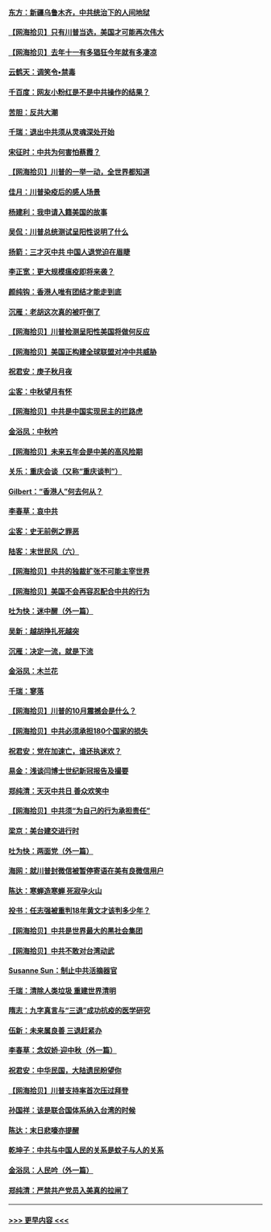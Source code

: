 #### [东方：新疆乌鲁木齐，中共统治下的人间地狱](../pages/nsc993/n12466075.md?t=10101951) 
#### [【网海拾贝】只有川普当选，美国才可能再次伟大](../pages/nsc993/n12466013.md?t=10101951) 
#### [【网海拾贝】去年十一有多猖狂今年就有多凄凉](../pages/nsc993/n12463649.md?t=10101951) 
#### [云鹤天：调笑令▪禁毒](../pages/nsc993/n12462975.md?t=10101951) 
#### [千百度：网友小粉红是不是中共操作的结果？](../pages/nsc993/n12461025.md?t=10101951) 
#### [苦胆：反共大潮](../pages/nsc993/n12459469.md?t=10101951) 
#### [千瑞：退出中共须从灵魂深处开始](../pages/nsc993/n12459437.md?t=10101951) 
#### [宋征时：中共为何害怕蔡霞？](../pages/nsc993/n12459097.md?t=10101951) 
#### [【网海拾贝】川普的一举一动，全世界都知道](../pages/nsc993/n12458825.md?t=10101951) 
#### [佳月：川普染疫后的感人场景](../pages/nsc993/n12456994.md?t=10101951) 
#### [杨建利：我申请入籍美国的故事](../pages/nsc993/n12455635.md?t=10101951) 
#### [吴侃：川普总统测试呈阳性说明了什么](../pages/nsc993/n12451869.md?t=10101951) 
#### [扬箭：三才灭中共 中国人退党迫在眉睫](../pages/nsc993/n12451842.md?t=10101951) 
#### [李正宽：更大规模瘟疫即将来袭？](../pages/nsc993/n12451455.md?t=10101951) 
#### [颜纯钩：香港人唯有团结才能走到底](../pages/nsc993/n12450870.md?t=10101951) 
#### [沉雁：老胡这次真的被吓倒了](../pages/nsc993/n12449796.md?t=10101951) 
#### [【网海拾贝】川普检测呈阳性美国将做何反应](../pages/nsc993/n12449042.md?t=10101951) 
#### [【网海拾贝】美国正构建全球联盟对冲中共威胁](../pages/nsc993/n12446580.md?t=10101951) 
#### [祝君安：庚子秋月夜](../pages/nsc993/n12445870.md?t=10101951) 
#### [尘客：中秋望月有怀](../pages/nsc993/n12444632.md?t=10101951) 
#### [【网海拾贝】中共是中国实现民主的拦路虎](../pages/nsc993/n12443573.md?t=10101951) 
#### [金浴凤：中秋吟](../pages/nsc993/n12441773.md?t=10101951) 
#### [【网海拾贝】未来五年会是中美的高风险期](../pages/nsc993/n12440760.md?t=10101951) 
#### [关乐：重庆会谈（又称“重庆谈判”）](../pages/nsc993/n12437525.md?t=10101951) 
#### [Gilbert：“香港人”何去何从？](../pages/nsc993/n12435894.md?t=10101951) 
#### [李春草：哀中共](../pages/nsc993/n12435874.md?t=10101951) 
#### [尘客：史无前例之罪恶](../pages/nsc993/n12435762.md?t=10101951) 
#### [陆客：末世民风（六）](../pages/nsc993/n12435354.md?t=10101951) 
#### [【网海拾贝】中共的独裁扩张不可能主宰世界](../pages/nsc993/n12435151.md?t=10101951) 
#### [【网海拾贝】美国不会再容忍配合中共的行为](../pages/nsc993/n12433808.md?t=10101951) 
#### [吐为快：迷中醒（外一篇）](../pages/nsc993/n12433585.md?t=10101951) 
#### [吴新：越胡挣扎死越突](../pages/nsc993/n12433562.md?t=10101951) 
#### [沉雁：决定一流，就是下流](../pages/nsc993/n12432128.md?t=10101951) 
#### [金浴凤：木兰花](../pages/nsc993/n12432124.md?t=10101951) 
#### [千瑞：寥落](../pages/nsc993/n12432071.md?t=10101951) 
#### [【网海拾贝】川普的10月震撼会是什么？](../pages/nsc993/n12431624.md?t=10101951) 
#### [【网海拾贝】中共必须承担180个国家的损失](../pages/nsc993/n12428893.md?t=10101951) 
#### [祝君安：党在加速亡，谁还执迷欢？](../pages/nsc993/n12428652.md?t=10101951) 
#### [易金：浅谈闫博士世纪新冠报告及撮要](../pages/nsc993/n12426822.md?t=10101951) 
#### [郑纯清：天灭中共日 善众欢笑中](../pages/nsc993/n12426784.md?t=10101951) 
#### [【网海拾贝】中共须“为自己的行为承担责任”](../pages/nsc993/n12426067.md?t=10101951) 
#### [梁京：美台建交进行时](../pages/nsc993/n12424066.md?t=10101951) 
#### [吐为快：两面党（外一篇）](../pages/nsc993/n12424043.md?t=10101951) 
#### [海网：就川普封微信被暂停寄语在美有良微信用户](../pages/nsc993/n12424021.md?t=10101951) 
#### [陈达：寒蝉造寒蝉 死寂孕火山](../pages/nsc993/n12423958.md?t=10101951) 
#### [投书：任志强被重判18年黄文才该判多少年？](../pages/nsc993/n12423672.md?t=10101951) 
#### [【网海拾贝】中共是世界最大的黑社会集团](../pages/nsc993/n12423543.md?t=10101951) 
#### [【网海拾贝】中共不敢对台湾动武](../pages/nsc993/n12421418.md?t=10101951) 
#### [Susanne Sun：制止中共活摘器官](../pages/nsc993/n12419654.md?t=10101951) 
#### [千瑞：清除人类垃圾 重建世界清明](../pages/nsc993/n12419414.md?t=10101951) 
#### [隋志：九字真言与“三退”成功抗疫的医学研究](../pages/nsc993/n12419248.md?t=10101951) 
#### [伍新：未来属良善 三退赶紧办](../pages/nsc993/n12418496.md?t=10101951) 
#### [李春草：念奴娇·迎中秋（外一篇）](../pages/nsc993/n12418465.md?t=10101951) 
#### [祝君安：中华民国，大陆遗民盼望你](../pages/nsc993/n12418089.md?t=10101951) 
#### [【网海拾贝】川普支持率首次压过拜登](../pages/nsc993/n12418050.md?t=10101951) 
#### [孙国祥：该是联合国体系纳入台湾的时候](../pages/nsc993/n12417369.md?t=10101951) 
#### [陈达：末日悲嚎亦提醒](../pages/nsc993/n12416736.md?t=10101951) 
#### [乾坤子：中共与中国人民的关系是蚊子与人的关系](../pages/nsc993/n12416632.md?t=10101951) 
#### [金浴凤：人民吟（外一篇）](../pages/nsc993/n12416567.md?t=10101951) 
#### [郑纯清：严禁共产党员入美真的拉闸了](../pages/nsc993/n12416550.md?t=10101951) 

----
#### [ >>> 更早内容 <<< ](../indexes/nsc993-earlier.md)

